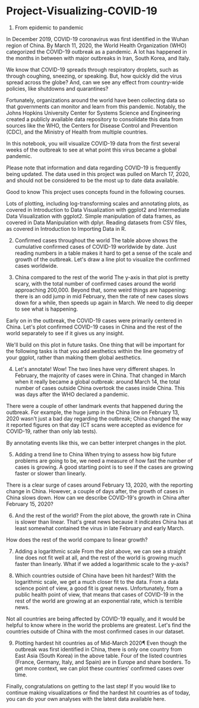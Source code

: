 # Project-Visualizing-COVID-19

1. From epidemic to pandemic


In December 2019, COVID-19 coronavirus was first identified in the Wuhan region of China. By March 11, 2020, the World Health Organization (WHO) categorized the COVID-19 outbreak as a pandemic. A lot has happened in the months in between with major outbreaks in Iran, South Korea, and Italy.

We know that COVID-19 spreads through respiratory droplets, such as through coughing, sneezing, or speaking. But, how quickly did the virus spread across the globe? And, can we see any effect from country-wide policies, like shutdowns and quarantines?

Fortunately, organizations around the world have been collecting data so that governments can monitor and learn from this pandemic. Notably, the Johns Hopkins University Center for Systems Science and Engineering created a publicly available data repository to consolidate this data from sources like the WHO, the Centers for Disease Control and Prevention (CDC), and the Ministry of Health from multiple countries.

In this notebook, you will visualize COVID-19 data from the first several weeks of the outbreak to see at what point this virus became a global pandemic.

Please note that information and data regarding COVID-19 is frequently being updated. The data used in this project was pulled on March 17, 2020, and should not be considered to be the most up to date data available.

Good to know
This project uses concepts found in the following courses.

Lots of plotting, including log-transforming scales and annotating plots, as covered in Introduction to Data Visualization with ggplot2 and Intermediate Data Visualization with ggplot2.
Simple manipulation of data frames, as covered in Data Manipulation with dplyr.
Reading datasets from CSV files, as covered in Introduction to Importing Data in R.

2. Confirmed cases throughout the world
The table above shows the cumulative confirmed cases of COVID-19 worldwide by date. Just reading numbers in a table makes it hard to get a sense of the scale and growth of the outbreak. Let's draw a line plot to visualize the confirmed cases worldwide.

3. China compared to the rest of the world
The y-axis in that plot is pretty scary, with the total number of confirmed cases around the world approaching 200,000. Beyond that, some weird things are happening: there is an odd jump in mid February, then the rate of new cases slows down for a while, then speeds up again in March. We need to dig deeper to see what is happening.

Early on in the outbreak, the COVID-19 cases were primarily centered in China. Let's plot confirmed COVID-19 cases in China and the rest of the world separately to see if it gives us any insight.

We'll build on this plot in future tasks. One thing that will be important for the following tasks is that you add aesthetics within the line geometry of your ggplot, rather than making them global aesthetics.

4. Let's annotate!
Wow! The two lines have very different shapes. In February, the majority of cases were in China. That changed in March when it really became a global outbreak: around March 14, the total number of cases outside China overtook the cases inside China. This was days after the WHO declared a pandemic.

There were a couple of other landmark events that happened during the outbreak. For example, the huge jump in the China line on February 13, 2020 wasn't just a bad day regarding the outbreak; China changed the way it reported figures on that day (CT scans were accepted as evidence for COVID-19, rather than only lab tests).

By annotating events like this, we can better interpret changes in the plot.

5. Adding a trend line to China
When trying to assess how big future problems are going to be, we need a measure of how fast the number of cases is growing. A good starting point is to see if the cases are growing faster or slower than linearly.

There is a clear surge of cases around February 13, 2020, with the reporting change in China. However, a couple of days after, the growth of cases in China slows down. How can we describe COVID-19's growth in China after February 15, 2020?

6. And the rest of the world?
From the plot above, the growth rate in China is slower than linear. That's great news because it indicates China has at least somewhat contained the virus in late February and early March.

How does the rest of the world compare to linear growth?

7. Adding a logarithmic scale
From the plot above, we can see a straight line does not fit well at all, and the rest of the world is growing much faster than linearly. What if we added a logarithmic scale to the y-axis?

8. Which countries outside of China have been hit hardest?
With the logarithmic scale, we get a much closer fit to the data. From a data science point of view, a good fit is great news. Unfortunately, from a public health point of view, that means that cases of COVID-19 in the rest of the world are growing at an exponential rate, which is terrible news.

Not all countries are being affected by COVID-19 equally, and it would be helpful to know where in the world the problems are greatest. Let's find the countries outside of China with the most confirmed cases in our dataset.

9. Plotting hardest hit countries as of Mid-March 2020¶
Even though the outbreak was first identified in China, there is only one country from East Asia (South Korea) in the above table. Four of the listed countries (France, Germany, Italy, and Spain) are in Europe and share borders. To get more context, we can plot these countries' confirmed cases over time.

Finally, congratulations on getting to the last step! If you would like to continue making visualizations or find the hardest hit countries as of today, you can do your own analyses with the latest data available here.
